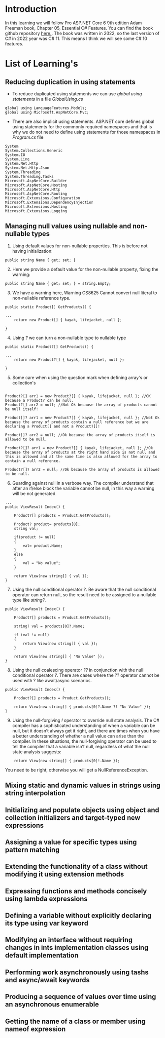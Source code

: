 # Introduction

In this learning we will follow Pro ASP.NET Core 6 9th edition Adam Freeman book, Chapter 05, Essential C# Features. You can find the book github repository [here.](https://github.com/apress/pro-asp.net-core-6). The book was written in 2022, so the last version of C# in 2022 year was C# 11. This means I think we will see some C# 10 features.

# List of Learning's

## Reducing duplication in using statements
- To reduce duplicated using statements we can use _global using statements_ in a file _GlobalUsing.cs_
```
global using LanguageFeatures.Models;
global using Microsoft.AspNetCore.Mvc;
```
- There are also implicit using statements. ASP.NET core defines global using statements for the commonly required namespaces and that is why we do not need to define using statements for those namespaces in _Program.cs_ file
```
System
System.Collections.Generic
System.IO
System.Linq
System.Net.Http
System.Net.Http.Json
System.Threading
System.Threading.Tasks
Microsoft.AspNetCore.Builder
Microsoft.AspNetCore.Hosting
Microsoft.AspNetCore.Http
Microsoft.AspNetCore.Routing
Microsoft.Extensions.Configuration
Microsoft.Extensions.DependencyInjection
Microsoft.Extensions.Hosting
Microsoft.Extensions.Logging
```


## Managing null values using nullable and non-nullable types
1. Using default values for non-nullable properties. This is before not having initialization:

```
public string Name { get; set; }
```
2. Here we provide a default value for the non-nullable property, fixing the warning:
```
public string Name { get; set; } = string.Empty;
```

3. We have a warning here, Warning CS8625 Cannot convert null literal to non-nullable reference type.

```
public static Product[] GetProducts() {

...
    return new Product[] { kayak, lifejacket, null };

}
```

4. Using _?_ we can turn a non-nullable type to nullable type

```
public static Product?[] GetProducts() {

...
    return new Product?[] { kayak, lifejacket, null };

}
```

5. Some care when using the question mark when defining array's or collection's
```

Product?[] arr1 = new Product?[] { kayak, lifejacket, null }; //OK because a Product? can be null.
Product?[] arr2 = null; //Not Ok because the array of products cannot be null itself!

Product[]? arr1 = new Product?[] { kayak, lifejacket, null }; //Not Ok because the array of products contain a null reference but we are declaring a Product[] and not a Product?[]!

Product[]? arr2 = null; //Ok because the array of products itself is allowed to be null.

Product?[]? arr1 = new Product?[] { kayak, lifejacket, null }; //Ok because the array of products at the right hand side is not null and this is allowed and at the same time is also allowed for the array to contain a null reference. 

Product?[]? arr2 = null; //Ok because the array of products is allowed to be null.

```

6. Guarding against null in a verbose way. The compiler understand that after an if/else block the variable cannot be null, in this way a warning will be not generated.
```
...
public ViewResult Index() {

    Product?[] products = Product.GetProducts();
    
    Product? product= products[0];
    string val;

    if(product != null)
    {
        val= product.Name;
    }
    else
    {
        val = "No value";
    }

    return View(new string[] { val });
}
```

7. Using the null conditional operator ?. Be aware that the null conditional operator can return null, so the result need to be assigned to a nullable type like _string?_.

```
public ViewResult Index() {

    Product?[] products = Product.GetProducts();
    
    string? val = products[0]?.Name;

    if (val != null)
    {
        return View(new string[] { val });
    }
    
    return View(new string[] { "No Value" });
}
```

8. Using the null coalescing operator _??_ in conjunction with the null conditional operator _?_. There are cases where the ?? operator cannot be used with ? like await/async scenarios.

```
public ViewResult Index() {

    Product?[] products = Product.GetProducts();
        
    return View(new string[] { products[0]?.Name ?? "No Value" });
}
```

9. Using the null-forgiving _!_ operator to override null state analysis. The C# compiler has a sophisticated understanding of when a variable can be null, but it doesn’t always get it right, and there are times when you have a better understanding of whether a null value can arise than the compiler. In these situations, the null-forgiving operator can be used to tell the compiler that a variable isn’t null, regardless of what the null state analysis suggests:

```  
    return View(new string[] { products[0]!.Name });
```

You need to be right, otherwise you will get a NullReferenceException.

## Mixing static and dynamic values in strings using string interpolation

## Initializing and populate objects using object and collection initializers and target-typed new expressions

## Assigning a value for specific types using pattern matching

## Extending the functionality of a class without modifying it using extension methods

## Expressing functions and methods concisely using lambda expressions

## Defining a variable without explicitly declaring its type using var keyword

## Modifying an interface without requiring changes in ints implementation classes using default implementation

## Performing work asynchronously using tashs and async/await keywords

## Producing a sequence of values over time using an asynchronous enumerable

## Getting the name of a class or member using nameof expression
